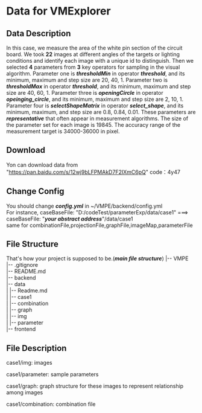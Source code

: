 
# Data for VMExplorer
## Data Description
In this case, we measure the area of the white pin section of the circuit board. 
We took **22** images at different angles of the targets or lighting conditions and identify each image with a unique id to distinguish. 
Then we selected **4** parameters from **3** key operators for sampling in the visual algorithm. 
Parameter one is ***thresholdMin*** in operator ***threshold***, and its minimum, maximum and step size are 20, 40, 1. 
Parameter two is ***thresholdMax*** in operator ***threshold***, and its minimum, maximum and step size are 40, 60, 1. 
Parameter three is ***openingCircle*** in operator  ***opeinging\_circle***, and its minimum, maximum and step size are 2, 10, 1. 
Parameter four is ***selectShapeMatrix*** in operator  ***select\_shape***, and its minimum, maximum, and step size are 0.8, 0.84, 0.01.
These parameters are ***representative*** that often appear in measurement algorithms. 
The size of the parameter set for each image is 19845. The accuracy range of the measurement target is 34000-36000 in pixel. 
## Download
Yon can download data from "https://pan.baidu.com/s/12wj9bLFPMAkD7F2IXmC6pQ" code：4y47
## Change Config
You should change ***config.yml*** in ~/VMPE/backend/config.yml  
For instance, caseBaseFile: "D:/codeTest/parameterExp/data/case1" ===> caseBaseFile: "***your abstract address***"/data/case1  
same for combinationFile,projectionFile,graphFile,imageMap,parameterFile

## File Structure
That's how your project is supposed to be.(***main file structure***)
|-- VMPE<br/>
    |-- .gitignore<br/>
    |-- README.md<br/>
    |-- backend<br/>
    |-- data<br/>
    |   |-- Readme.md<br/>
    |   |-- case1<br/>
    |       |-- combination<br/>
    |       |-- graph<br/>
    |       |-- img<br/>
    |       |-- parameter<br/>
    |-- frontend<br/>
## File Description
case1/img: images  

case1/parameter: sample parameters  

case1/graph: graph structure for these images to represent relationship among images  

case1/combination: combination file


